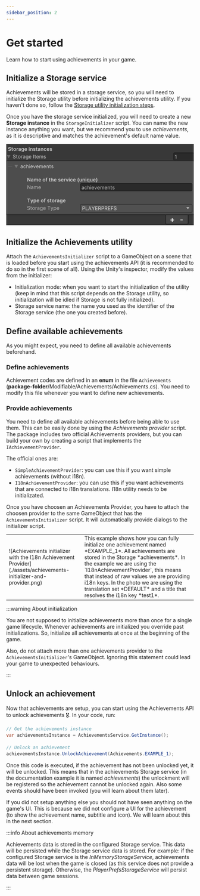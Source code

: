 ```yaml
---
sidebar_position: 2
---
```


# Get started

Learn how to start using achievements in your game.

## Initialize a Storage service

Achievements will be stored in a storage service, so you will need to initialize the Storage utility before initializing the achievements utility.
If you haven't done so, follow the [Storage utility initialization steps](/docs/utilities/storage/getting-started).

Once you have the storage service initialized, you will need to create a new **Storage instance** in the `StorageInitializer` script. You can name the new instance anything you want, but we recommend you to use _achievements_, as it is descriptive and matches the achievement's default name value.

![Storage initializer for achievements](./assets/achievements-storage-service-initialize.png)

## Initialize the Achievements utility

Attach the `AchievementsInitializer` script to a GameObject on a scene that is loaded before you start using the achievements API (it is recommended to do so in the first scene of all).
Using the Unity's inspector, modify the values from the initializer:

- Initialization mode: when you want to start the initialization of the utility (keep in mind that this script depends on the Storage utility, so initialization will be idled if Storage is not fully initialized).
- Storage service name: the name you used as the identifier of the Storage service (the one you created before).

## Define available achievements

As you might expect, you need to define all available achievements beforehand.

### Define achievements

Achievement codes are defined in an **enum** in the file `Achievements` (**package-folder**/Modifiable/Achievements/Achievements.cs). You need to modify this file whenever you want to define new achievements.

### Provide achievements

You need to define all available achievements before being able to use them. This can be easily done by using the _Achievements provider_ script. The package includes two official Achievements providers, but you can build your own by creating a script that implements the `IAchievementProvider`.

The official ones are:

- `SimpleAchievementProvider`: you can use this if you want simple achievements (without i18n).
- `I18nAchievementProvider`: you can use this if you want achievements that are connected to i18n translations. I18n utility needs to be initializated.

Once you have choosen an Achievements Provider, you have to attach the choosen provider to the same GameObject that has the `AchievementsInitializer` script. It will automatically provide dialogs to the initializer script.

<table>
    <tbody>
        <tr>
            <td>
            ![Achievements initializer with the I18n Achievement Provider](./assets/achievements-initializer-and-provider.png)
            </td>
            <td>
                This example shows how you can fully initialize one achievement named *EXAMPLE_1*. All achievements are stored in the Storage *achievements*.
                In the example we are using the `I18nAchievementProvider`, this means that instead of raw values we are providing i18n keys. In the photo we are using the translation set *DEFAULT* and a title that resolves the i18n key *test1*.
            </td>
        </tr>
    </tbody>
</table>

:::warning About initialization

You are not supposed to initialize achievements more than once for a single game lifecycle. Whenever achievements are initialized you override past initializations. So, initialize all achievements at once at the beginning of the game.

Also, do not attach more than one achievements provider to the `AchievementsInitializer`'s GameObject. Ignoring this statement could lead your game to unexpected behaviours.

:::

## Unlock an achievement

Now that achievements are setup, you can start using the Achievements API to unlock achievements 🎖️. In your code, run:

```csharp
// Get the achievements instance
var achievementsInstance = AchievementsService.GetInstance();

// Unlock an achievement
achievementsInstance.UnlockAchievement(Achievements.EXAMPLE_1);
```

Once this code is executed, if the achievement has not been unlocked yet, it will be unlocked. This means that in the achievements Storage service (in the documentation example it is named _achievements_) the unlockment will be registered so the achievement cannot be unlocked again. Also some events should have been invoked (you will learn about them later).

If you did not setup anything else you should not have seen anything on the game's UI. This is because we did not configure a UI for the achievement (to show the achievement name, subtitle and icon). We will learn about this in the next section.

:::info About achievements memory

Achievements data is stored in the configured Storage service. This data will be persisted while the Storage service data is stored. For example: if the configured Storage service is the _InMemoryStorageService_, achievements data will be lost when the game is closed (as this service does not provide a persistent storage). Otherwise, the _PlayerPrefsStorageService_ will persist data between game sessions.

:::
